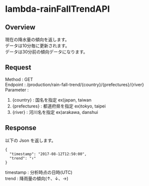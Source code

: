 # lambda-rainFallTrendAPI

## Overview
現在の降水量の傾向を返します。  
データは10分毎に更新されます。  
データは30分前の傾向データになります。  

## Request
Method : GET  
Endpoint : /production/rain-fall-trend/{country}/{prefectures}/{river}   
Parameter :   
1. {country} : 国名を指定 ex)japan, taiwan   
2. {prefectures} : 都道府県を指定 ex)tokyo, taipei   
3. {river} : 河川名を指定 ex)arakawa, danshui   

## Response

以下の Json を返します。
~~~
{
  "timestamp": "2017-08-12T12:50:00",
  "trend": "↑"
}
~~~

timestamp : 分析時点の日時(UTC)  
trend : 降雨量の傾向(↑、↓、→)  
